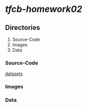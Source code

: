 # *tfcb-homework02*
## Directories
1. Source-Code
2. Images
3. Data
### Source-Code
[datasets](../blob/tfcb-homework02/source-code/2020-10-18_dataset_01.py)
### Images
### Data
